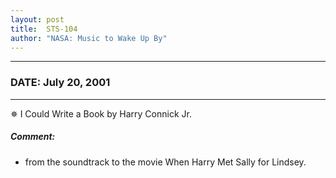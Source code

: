 ```yaml
---
layout: post
title:  STS-104
author: "NASA: Music to Wake Up By"
---
```


----
### DATE: July 20, 2001
----
✵ I Could Write a Book by Harry Connick Jr.

##### Comment:
* from the soundtrack to the movie When Harry Met Sally for Lindsey.
